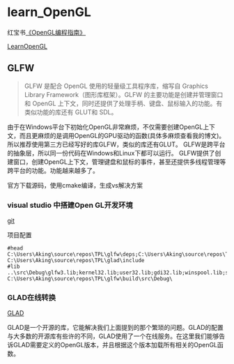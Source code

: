 # learn_OpenGL

红宝书[《OpenGL编程指南》](www.opengl-redbook.com)

[LearnOpenGL](https://learnopengl-cn.github.io/)



## GLFW

> GLFW 是配合 OpenGL 使用的轻量级工具程序库，缩写自 Graphics Library Framework（图形库框架）。GLFW 的主要功能是创建并管理窗口和 OpenGL 上下文，同时还提供了处理手柄、键盘、鼠标输入的功能。有类似功能的库还有 GLUT和 SDL。

由于在Windows平台下初始化OpenGL非常麻烦，不仅需要创建OpenGL上下文，而且更麻烦的是调用OpenGL的GPU驱动的函数(具体多麻烦查看我的博文)。所以推荐使用第三方已经写好的库GLFW，类似的库还有GLUT。
GLFW是跨平台的抽象层，所以同一份代码在Windows和Linux下都可以运行。
GLFW提供了创建窗口，创建OpenGL上下文，管理键盘和鼠标的事件，甚至还提供多线程管理等跨平台的功能。功能越来越多了。

官方下载源码，使用cmake编译，生成vs解决方案



### visual studio 中搭建Open GL开发环境

[git](https://github.com/glfw/glfw)

项目配置

```shell
#head
C:\Users\Aking\source\repos\TPL\glfw\deps;C:\Users\Aking\source\repos\TPL\glfw\include;
C:\Users\Aking\source\repos\TPL\glad\include
#lib
..\src\Debug\glfw3.lib;kernel32.lib;user32.lib;gdi32.lib;winspool.lib;shell32.lib;ole32.lib;oleaut32.lib;uuid.lib;comdlg32.lib;advapi32.lib
C:\Users\Aking\source\repos\TPL\glfw\build\src\Debug\
```

### GLAD在线转换

[GLAD](https://glad.dav1d.de/)

GLAD是一个开源的库，它能解决我们上面提到的那个繁琐的问题。GLAD的配置与大多数的开源库有些许的不同，GLAD使用了一个在线服务。在这里我们能够告诉GLAD需要定义的OpenGL版本，并且根据这个版本加载所有相关的OpenGL函数。

